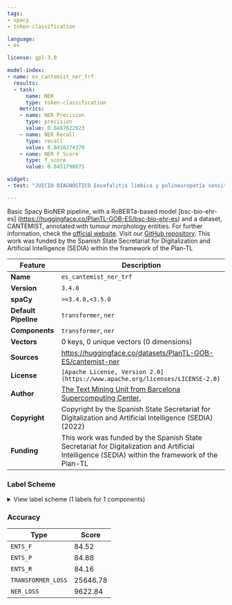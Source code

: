 ```yaml
---
tags:
- spacy
- token-classification

language:
- es

license: gpl-3.0

model-index:
- name: es_cantemist_ner_trf
  results:
  - task:
      name: NER
      type: token-classification
    metrics:
    - name: NER Precision
      type: precision
      value: 0.8487622923
    - name: NER Recall
      type: recall
      value: 0.8416274378
    - name: NER F Score
      type: f_score
      value: 0.8451798075

widget:
- text: "JUICIO DIAGNÓSTICO Encefalitis límbica y polineuropatía sensitiva paraneoplásicas secundarias a carcinoma microcítico de pulmón cTxN2 M0 (enfermedad limitada) ."

---
```


Basic Spacy BioNER pipeline, with a RoBERTa-based model [bsc-bio-ehr-es] (https://huggingface.co/PlanTL-GOB-ES/bsc-bio-ehr-es) and a dataset, CANTEMIST, annotated with tumour morphology entities. For further information, check the  [official website](https://temu.bsc.es/cantemist/). Visit our [GitHub repository](https://github.com/PlanTL-GOB-ES/lm-biomedical-clinical-es). This work was funded by the Spanish State Secretariat for Digitalization and Artificial Intelligence (SEDIA) within the framework of the Plan-TL

| Feature | Description |
| --- | --- |
| **Name** | `es_cantemist_ner_trf` |
| **Version** | `3.4.0` |
| **spaCy** | `>=3.4.0,<3.5.0` |
| **Default Pipeline** | `transformer`, `ner` |
| **Components** | `transformer`, `ner` |
| **Vectors** | 0 keys, 0 unique vectors (0 dimensions) |
| **Sources** | https://huggingface.co/datasets/PlanTL-GOB-ES/cantemist-ner |
| **License** | `[Apache License, Version 2.0](https://www.apache.org/licenses/LICENSE-2.0)` |
| **Author** | [The Text Mining Unit from Barcelona Supercomputing Center.](https://huggingface.co/PlanTL-GOB-ES) |
| **Copyright** | Copyright by the Spanish State Secretariat for Digitalization and Artificial Intelligence (SEDIA) (2022) |
| **Funding** | This work was funded by the Spanish State Secretariat for Digitalization and Artificial Intelligence (SEDIA) within the framework of the Plan-TL |



### Label Scheme

<details>

<summary>View label scheme (1 labels for 1 components)</summary>

| Component | Labels |
| --- | --- |
| **`ner`** | `MORFOLOGIA_NEOPLASIA` |

</details>

### Accuracy

| Type | Score |
| --- | --- |
| `ENTS_F` | 84.52 |
| `ENTS_P` | 84.88 |
| `ENTS_R` | 84.16 |
| `TRANSFORMER_LOSS` | 25646.78 |
| `NER_LOSS` | 9622.84 |